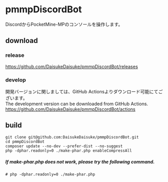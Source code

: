 # pmmpDiscordBot
DiscordからPocketMine-MPのコンソールを操作します。

## download
### release
https://github.com/DaisukeDaisuke/pmmpDiscordBot/releases  

### develop
開発バージョンに関しましては、GitHub Actionsよりダウンロード可能にてございます。  
The development version can be downloaded from GitHub Actions.  
https://github.com/DaisukeDaisuke/pmmpDiscordBot/actions  

## build
```
git clone git@github.com:DaisukeDaisuke/pmmpDiscordBot.git
cd pmmpDiscordBot
composer update --no-dev --prefer-dist --no-suggest
php -dphar.readonly=0 ./make-phar.php enableCompressAll
```
##### If make-phar.php does not work, please try the following command.
```
# php -dphar.readonly=0 ./make-phar.php
```
